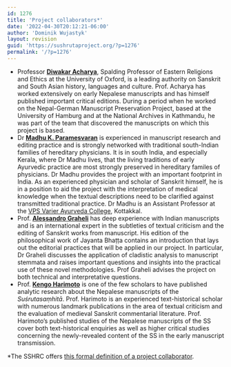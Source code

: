 ```yaml
---
id: 1276
title: 'Project collaborators*'
date: '2022-04-30T20:12:21-06:00'
author: 'Dominik Wujastyk'
layout: revision
guid: 'https://sushrutaproject.org/?p=1276'
permalink: '/?p=1276'
---
```


- Professor **[Diwakar Acharya](https://www.orinst.ox.ac.uk/people/diwakar-acharya)**, Spalding Professor of Eastern Religions and Ethics at the University of Oxford, is a leading authority on Sanskrit and South Asian history, languages and culture. Prof. Acharya has worked extensively on early Nepalese manuscripts and has himself published important critical editions. During a period when he worked on the Nepal-German Manuscript Preservation Project, based at the University of Hamburg and at the National Archives in Kathmandu, he was part of the team that discovered the manuscripts on which this project is based.
- Dr **[Madhu K. Paramesvaran](https://www.sukruthamayurveda.com/facilities/)** is experienced in manuscript research and editing practice and is strongly networked with traditional south-Indian families of hereditary physicians. It is in south India, and especially Kerala, where Dr Madhu lives, that the living traditions of early Ayurvedic practice are most strongly preserved in hereditary familes of physicians. Dr Madhu provides the project with an important footprint in India. As an experienced physician and scholar of Sanskrit himself, he is in a position to aid the project with the interpretation of medical knowledge when the textual descriptions need to be clarified against transmitted traditional practice. Dr Madhu is an Assistant Professor at the [VPS Varier Ayurveda College](https://www.kottakkalayurvedacollege.ac.in), Kottakkal.
- Prof. **[Alessandro Graheli](https://www.utm.utoronto.ca/historical-studies/people/graheli-alessandro)** has deep experience with Indian manuscripts and is an international expert in the subtleties of textual criticism and the editing of Sanskrit works from manuscript. His edition of the philosophical work of Jayanta Bhaṭṭa contains an introduction that lays out the editorial practices that will be applied in our project. In particular, Dr Graheli discusses the application of cladistic analysis to manuscript stemmata and raises important questions and insights into the practical use of these novel methodologies. Prof Graheli advises the project on both technical and interpretative questions.
- Prof. [**Kengo Harimoto**](https://mahidol.academia.edu/KengoHarimoto) is one of the few scholars to have published analytic research about the Nepalese manuscripts of the *Suśrutasaṃhitā*. Prof. Harimoto is an experienced text-historical scholar with numerous landmark publications in the area of textual criticism and the evaluation of medieval Sanskrit commentarial literature. Prof. Harimoto’s published studies of the Nepalese manuscripts of the SS cover both text-historical enquiries as well as higher critical studies concerning the newly-revealed content of the SS in the early manuscript transmission.

\*The SSHRC offers [this formal definition of a project collaborator](https://www.sshrc-crsh.gc.ca/funding-financement/programs-programmes/definitions-eng.aspx#a5).